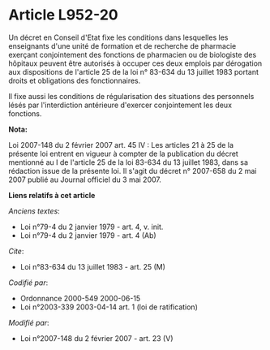 # Article L952-20

Un décret en Conseil d'Etat fixe les conditions dans lesquelles les enseignants d'une unité de formation et de recherche de
pharmacie exerçant conjointement des fonctions de pharmacien ou de biologiste des hôpitaux peuvent être autorisés à occuper
ces deux emplois par dérogation aux dispositions de l'article 25 de la loi n° 83-634 du 13 juillet 1983 portant droits et
obligations des fonctionnaires.

Il fixe aussi les conditions de régularisation des situations des personnels lésés par l'interdiction antérieure d'exercer
conjointement les deux fonctions.

**Nota:**

Loi 2007-148 du 2 février 2007 art. 45 IV : Les articles 21 à 25 de la présente loi entrent en vigueur à compter de la
publication du décret mentionné au I de l'article 25 de la loi 83-634 du 13 juillet 1983, dans sa rédaction issue de la
présente loi. Il s'agit du décret n° 2007-658 du 2 mai 2007 publié au Journal officiel du 3 mai 2007.

**Liens relatifs à cet article**

_Anciens textes_:

  - Loi n°79-4 du 2 janvier 1979 - art. 4, v. init.
  - Loi n°79-4 du 2 janvier 1979 - art. 4 (Ab)

_Cite_:

  - Loi n°83-634 du 13 juillet 1983 - art. 25 (M)

_Codifié par_:

  - Ordonnance 2000-549 2000-06-15
  - Loi n°2003-339 2003-04-14 art. 1 (loi de ratification)

_Modifié par_:

  - Loi n°2007-148 du 2 février 2007 - art. 23 (V)
